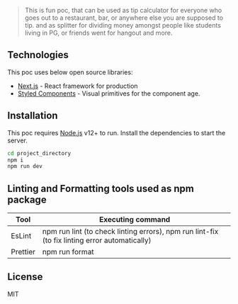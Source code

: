 > This is fun poc, that can be used as tip calculator for everyone who goes out to a restaurant, bar, or anywhere else you are supposed to tip. and as splitter for dividing money amongst people like students living in PG, or friends went for hangout and more.

## Technologies

This poc uses below open source libraries:

- [Next.js](https://nextjs.org/) - React framework for production
- [Styled Components](https://styled-components.com/) - Visual primitives for the component age.

## Installation

This poc requires [Node.js](https://nodejs.org/) v12+ to run.
Install the dependencies to start the server.

```sh
cd project_directory
npm i
npm run dev
```

## Linting and Formatting tools used as npm package

| Tool     | Executing command                                                                             |
| -------- | --------------------------------------------------------------------------------------------- |
| EsLint   | npm run lint (to check linting errors), npm run lint-fix (to fix linting error automatically) |
| Prettier | npm run format                                                                                |

## License

MIT
